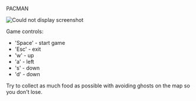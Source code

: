 PACMAN

![Could not display screenshot](https://github.com/MATF-RG16/RG16-075-pacman/blob/master/Screenshots/ss8.png?raw=true)


Game controls:
- 'Space' - start game
- 'Esc' - exit
- 'w' - up
- 'a' - left
- 's' - down
- 'd' - down

Try to collect as much food as possible with avoiding ghosts on the map so you don't lose.
